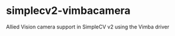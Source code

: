 simplecv2-vimbacamera
=====================

Allied Vision camera support in SimpleCV v2 using the Vimba driver
